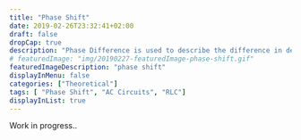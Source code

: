 ```yaml
---
title: "Phase Shift"
date: 2019-02-26T23:32:41+02:00
draft: false
dropCap: true
description: "Phase Difference is used to describe the difference in degrees or radians when two or more alternating quantities reach their maximum or zero values"
# featuredImage: "img/20190227-featuredImage-phase-shift.gif"
featuredImageDescription: "phase shift"
displayInMenu: false
categories: ["Theoretical"]
tags: [ "Phase Shift", "AC Circuits", "RLC"]
displayInList: true
---
```



Work in progress..